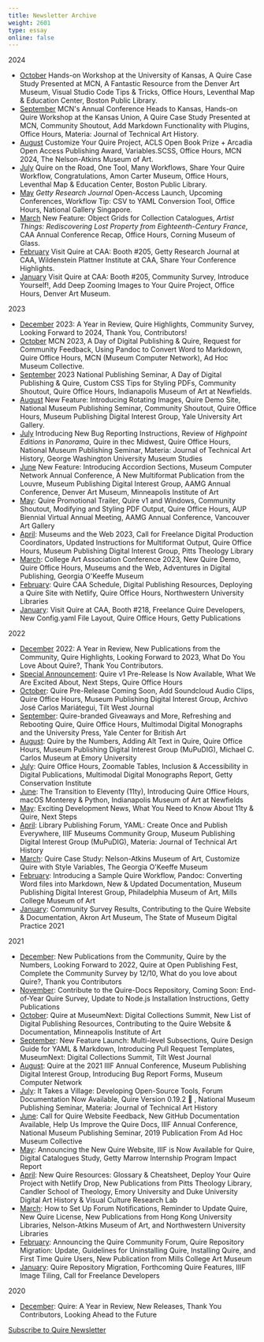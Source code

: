 ```yaml
---
title: Newsletter Archive
weight: 2601
type: essay
online: false
---
```


2024

- [October](https://newsletters.getty.edu/t/t-54141E0B69A0C6322540EF23F30FEDED) Hands-on Workshop at the University of Kansas, A Quire Case Study Presented at MCN, A Fantastic Resource from the Denver Art Museum, Visual Studio Code Tips & Tricks, Office Hours, Leventhal Map & Education Center, Boston Public Library.
- [September](https://newsletters.getty.edu/t/t-512C470872C01B182540EF23F30FEDED) MCN's Annual Conference Heads to Kansas, Hands-on Quire Workshop at the Kansas Union, A Quire Case Study Presented at MCN, Community Shoutout, Add Markdown Functionality with Plugins, Office Hours, Materia: Journal of Technical Art History.
- [August](https://newsletters.getty.edu/t/t-88DEB5141FBEF10D2540EF23F30FEDED) Customize Your Quire Project, ACLS Open Book Prize + Arcadia Open Access Publishing Award, Variables.SCSS, Office Hours, MCN 2024, The Nelson-Atkins Museum of Art.
- [July](https://newsletters.getty.edu/t/t-DF29FFEED5C90C862540EF23F30FEDED) Quire on the Road, One Tool, Many Workflows, Share Your Quire Workflow, Congratulations, Amon Carter Museum, Office Hours, Leventhal Map & Education Center, Boston Public Library.
- [May](https://newsletters.getty.edu/t/t-C622C3D425D042482540EF23F30FEDED) *Getty Research Journal* Open-Access Launch, Upcoming Conferences, Workflow Tip: CSV to YAML Conversion Tool, Office Hours, National Gallery Singapore. 
- [March](https://newsletters.getty.edu/t/t-359C3BC829E16A742540EF23F30FEDED) New Feature: Object Grids for Collection Catalogues, *Artist Things: Rediscovering Lost Property from Eighteenth-Century France*, CAA Annual Conference Recap, Office Hours, Corning Museum of Glass.
- [February](https://newsletters.getty.edu/t/t-6FC30DFAF8A283C32540EF23F30FEDED) Visit Quire at CAA: Booth #205, Getty Research Journal at CAA, Wildenstein Plattner Institute at CAA, Share Your Conference Highlights.
- [January](https://newsletters.getty.edu/t/t-6B3B5FE4A232762B2540EF23F30FEDED) Visit Quire at CAA: Booth #205, Community Survey, Introduce Yourself!, Add Deep Zooming Images to Your Quire Project, Office Hours, Denver Art Museum.

2023

- [December](https://newsletters.getty.edu/t/t-290EE214BF85F57E2540EF23F30FEDED) 2023: A Year in Review, Quire Highlights, Community Survey, Looking Forward to 2024, Thank You, Contributors!
- [October](https://newsletters.getty.edu/t/t-39592B4DA884F94C2540EF23F30FEDED) MCN 2023, A Day of Digital Publishing & Quire, Request for Community Feedback, Using Pandoc to Convert Word to Markdown, Quire Office Hours, MCN (Museum Computer Network), Ad Hoc Museum Collective. 
- [September](https://newsletters.getty.edu/t/t-FCE8357CB4E3F1722540EF23F30FEDED) 2023 National Publishing Seminar, A Day of Digital Publishing & Quire, Custom CSS Tips for Styling PDFs, Community Shoutout, Quire Office Hours, Indianapolis Museum of Art at Newfields.
- [August](https://newsletters.getty.edu/t/t-5C80C6028C78D03C2540EF23F30FEDED) New Feature: Introducing Rotating Images, Quire Demo Site, National Museum Publishing Seminar, Community Shoutout, Quire Office Hours, Museum Publishing Digital Interest Group, Yale University Art Gallery. 
- [July](https://newsletters.getty.edu/t/t-3F9E79E9A8AA611F2540EF23F30FEDED) Introducing New Bug Reporting Instructions, Review of *Highpoint Editions* in *Panorama*, Quire in thec Midwest, Quire Office Hours, National Museum Publishing Seminar, Materia: Journal of Technical Art History, George Washington University Museum Studies
- [June](https://newsletters.getty.edu/t/t-48678C44829F4D3B2540EF23F30FEDED) New Feature: Introducing Accordion Sections, Museum Computer Network Annual Conference, A New Multiformat Publication from the Louvre, Museum Publishing Digital Interest Group, AAMG Annual Conference, Denver Art Museum, Minneapolis Institute of Art
- [May](https://newsletters.getty.edu/t/t-CD5C8433CDC7D9912540EF23F30FEDED): Quire Promotional Trailer, Quire v1 and Windows, Community Shoutout, Modifying and Styling PDF Output, Quire Office Hours, AUP Biennial Virtual Annual Meeting, AAMG Annual Conference, Vancouver Art Gallery
- [April](https://newsletters.getty.edu/t/t-029A517C40D7A6402540EF23F30FEDED): Museums and the Web 2023, Call for Freelance Digital Production Coordinators, Updated Instructions for Multiformat Output, Quire Office Hours, Museum Publishing Digital Interest Group, Pitts Theology Library
- [March](https://newsletters.getty.edu/t/t-956C22B86783A4152540EF23F30FEDED): College Art Association Conference 2023, New Quire Demo, Quire Office Hours, Museums and the Web, Adventures in Digital Publishing, Georgia O'Keeffe Museum
- [February](https://newsletters.getty.edu/t/t-9E705F0191033A542540EF23F30FEDED): Quire CAA Schedule, Digital Publishing Resources, Deploying a Quire Site with Netlify, Quire Office Hours, Northwestern University Libraries
- [January](https://newsletters.getty.edu/t/t-842F21D1971227092540EF23F30FEDED): Visit Quire at CAA, Booth #218, Freelance Quire Developers, New Config.yaml File Layout, Quire Office Hours, Getty Publications

2022

- [December](https://newsletters.getty.edu/t/t-DFC34729291CD1802540EF23F30FEDED) 2022: A Year in Review, New Publications from the Community, Quire Highlights, Looking Forward to 2023, What Do You Love About Quire?, Thank You Contributors.   
- [Special Announcement](https://newsletters.getty.edu/t/t-4316DA71F6D1F1932540EF23F30FEDED): Quire v1 Pre-Release Is Now Available, What We Are Excited About, Next Steps, Quire Office Hours
- [October](https://newsletters.getty.edu/t/t-F6848124C389018D2540EF23F30FEDED): Quire Pre-Release Coming Soon, Add Soundcloud Audio Clips, Quire Office Hours, Museum Publishing Digital Interest Group, Archivo José Carlos Mariátegui, Tilt West Journal
- [September](https://newsletters.getty.edu/t/t-0029D944C2E9B31D2540EF23F30FEDED): Quire-branded Giveaways and More, Refreshing and Rebooting Quire, Quire Office Hours, Multimodal Digital Monographs and the University Press, Yale Center for British Art
- [August](https://newsletters.getty.edu/t/t-64867057B182C8F12540EF23F30FEDED): Quire by the Numbers, Adding Alt Text in Quire, Quire Office Hours, Museum Publishing Digital Interest Group (MuPuDIG), Michael C. Carlos Museum at Emory University
- [July](https://newsletters.getty.edu/t/t-33ED8590F59EEAD02540EF23F30FEDED): Quire Office Hours, Zoomable Tables, Inclusion & Accessibility in Digital Publications, Multimodal Digital Monographs Report, Getty Conservation Institute
- [June](https://newsletters.getty.edu/t/t-61FFEB8FD01FF7362540EF23F30FEDED): The Transition to Eleventy (11ty), Introducing Quire Office Hours, macOS Monterey & Python, Indianapolis Museum of Art at Newfields
- [May](https://newsletters.getty.edu/t/t-BCD0F34A2740395C2540EF23F30FEDED): Exciting Development News, What You Need to Know About 11ty & Quire, Next Steps
- [April](https://newsletters.getty.edu/t/t-3DFAD249A0870AD92540EF23F30FEDED): Library Publishing Forum, YAML: Create Once and Publish Everywhere, IIIF Museums Community Group, Museum Publishing Digital Interest Group (MuPuDIG), Materia: Journal of Technical Art History
- [March](https://newsletters.getty.edu/t/t-9B4B490039BF8BDE2540EF23F30FEDED): Quire Case Study: Nelson-Atkins Museum of Art, Customize Quire with Style Variables, The Georgia O'Keeffe Museum
- [February](https://newsletters.getty.edu/t/t-7029ED74D2C80EB52540EF23F30FEDED): Introducing a Sample Quire Workflow, Pandoc: Converting Word files into Markdown, New & Updated Documentation, Museum Publishing Digital Interest Group, Philadelphia Museum of Art, Mills College Museum of Art
- [January](https://newsletters.getty.edu/t/t-4F6F9B38F0A42AE32540EF23F30FEDED): Community Survey Results, Contributing to the Quire Website & Documentation, Akron Art Museum, The State of Museum Digital Practice 2021

2021

- [December](https://newsletters.getty.edu/t/t-182F4DDE523E25DE2540EF23F30FEDED): New Publications from the Community, Quire by the Numbers, Looking Forward to 2022, Quire at Open Publishing Fest, Complete the Community Survey by 12/10, What do you love about Quire?, Thank you Contributors
- [November](https://newsletters.getty.edu/t/t-F81AAF9D69C92E1E2540EF23F30FEDED): Contribute to the Quire-Docs Repository, Coming Soon: End-of-Year Quire Survey, Update to Node.js Installation Instructions, Getty Publications
- [October](https://newsletters.getty.edu/t/t-1A51C0381B6ED3762540EF23F30FEDED): Quire at MuseumNext: Digital Collections Summit, New List of Digital Publishing Resources, Contributing to the Quire Website & Documentation, Minneapolis Institute of Art
- [September](https://newsletters.getty.edu/t/t-636BF3B756B3461C2540EF23F30FEDED): New Feature Launch: Multi-level Subsections, Quire Design Guide for YAML & Markdown, Introducing Pull Request Templates, MuseumNext: Digital Collections Summit, Tilt West Journal
- [August](http://newsletters.getty.edu/t/t-189F8F6A8C8EEF432540EF23F30FEDED): Quire at the 2021 IIIF Annual Conference, Museum Publishing Digital Interest Group, Introducing Bug Report Forms, Museum Computer Network
- [July](http://newsletters.getty.edu/t/t-B742E3F6051246462540EF23F30FEDED): It Takes a Village: Developing Open-Source Tools, Forum Documentation Now Available, Quire Version 0.19.2 🚀 , National Museum Publishing Seminar, Materia: Journal of Technical Art History
- [June](http://newsletters.getty.edu/t/t-04CFBDF4007A42B32540EF23F30FEDED): Call for Quire Website Feedback, New GitHub Documentation Available, Help Us Improve the Quire Docs, IIIF Annual Conference, National Museum Publishing Seminar, 2019 Publication From Ad Hoc Museum Collective
- [May](/downloads/may.html): Announcing the New Quire Website, IIIF is Now Available for Quire, Digital Catalogues Study, Getty Marrow Internship Program Impact Report
- [April](/downloads/april.html): New Quire Resources: Glossary & Cheatsheet, Deploy Your Quire Project with Netlify Drop, New Publications from Pitts Theology Library, Candler School of Theology, Emory University and Duke University Digital Art History & Visual Culture Research Lab
- [March](/downloads/march.html): How to Set Up Forum Notifications, Reminder to Update Quire, New Quire License, New Publications from Hong Kong University Libraries, Nelson-Atkins Museum of Art, and Northwestern University Libraries
- [February](https://mailchi.mp/1560ae4535e7/quire-newsletter-february-2021?e=5c4361e9ac): Announcing the Quire Community Forum, Quire Repository Migration: Update, Guidelines for Uninstalling Quire, Installing Quire, and First Time Quire Users, New Publication from Mills College Art Museum
- [January](https://mailchi.mp/a37708de5fe9/quire-newsletter-january-2021): Quire Repository Migration, Forthcoming Quire Features, IIIF Image Tiling, Call for Freelance Developers

2020

- [December](https://mailchi.mp/d030942ba347/quire-a-year-in-review?e=5c4361e9ac): Quire: A Year in Review, New Releases, Thank You Contributors, Looking Ahead to the Future

<div class="action-button">

[Subscribe to Quire Newsletter](https://newsletters.getty.edu/h/t/DDE7B9372AAF01E4)

</div>
